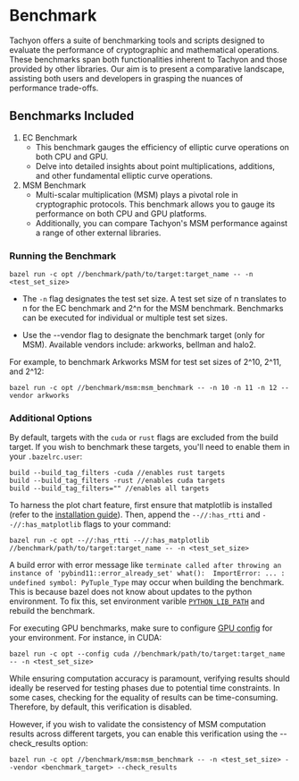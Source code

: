 # Benchmark

Tachyon offers a suite of benchmarking tools and scripts designed to evaluate the performance of cryptographic and mathematical operations. These benchmarks span both functionalities inherent to Tachyon and those provided by other libraries. Our aim is to present a comparative landscape, assisting both users and developers in grasping the nuances of performance trade-offs.

## Benchmarks Included

1. EC Benchmark
   - This benchmark gauges the efficiency of elliptic curve operations on both CPU and GPU.
   - Delve into detailed insights about point multiplications, additions, and other fundamental elliptic curve operations.
2. MSM Benchmark
   - Multi-scalar multiplication (MSM) plays a pivotal role in cryptographic protocols. This benchmark allows you to gauge its performance on both CPU and GPU platforms.
   - Additionally, you can compare Tachyon's MSM performance against a range of other external libraries.

### Running the Benchmark

```shell
bazel run -c opt //benchmark/path/to/target:target_name -- -n <test_set_size>
```

- The `-n` flag designates the test set size. A test set size of n translates to n for the EC benchmark and 2^n for the MSM benchmark. Benchmarks can be executed for individual or multiple test set sizes.

- Use the --vendor flag to designate the benchmark target (only for MSM). Available vendors include: arkworks, bellman and halo2.

For example, to benchmark Arkworks MSM for test set sizes of 2^10, 2^11, and 2^12:

```shell
bazel run -c opt //benchmark/msm:msm_benchmark -- -n 10 -n 11 -n 12 --vendor arkworks
```

### Additional Options

By default, targets with the `cuda` or `rust` flags are excluded from the build target. If you wish to benchmark these targets, you'll need to enable them in your `.bazelrc.user`:

```
build --build_tag_filters -cuda //enables rust targets
build --build_tag_filters -rust //enables cuda targets
build --build_tag_filters="" //enables all targets
```

To harness the plot chart feature, first ensure that matplotlib is installed (refer to the [installation guide](/docs/how_to_use/how_to_build.md#matplotliboptional)). Then, append the `--//:has_rtti` and `--//:has_matplotlib` flags to your command:

```shell
bazel run -c opt --//:has_rtti --//:has_matplotlib //benchmark/path/to/target:target_name -- -n <test_set_size>
```

A build error with error message like `terminate called after throwing an instance of 'pybind11::error_already_set' what():  ImportError: ... : undefined symbol: PyTuple_Type` may occur when building the benchmark. This is because bazel does not know about updates to the python environment. To fix this, set environment varible [`PYTHON_LIB_PATH`](/third_party/py/python_configure.bzl) and rebuild the benchmark.

For executing GPU benchmarks, make sure to configure [GPU config](https://github.com/kroma-network/tachyon#hardware-acceleration) for your environment. For instance, in CUDA:

```shell
bazel run -c opt --config cuda //benchmark/path/to/target:target_name -- -n <test_set_size>
```

While ensuring computation accuracy is paramount, verifying results should ideally be reserved for testing phases due to potential time constraints. In some cases, checking for the equality of results can be time-consuming. Therefore, by default, this verification is disabled.

However, if you wish to validate the consistency of MSM computation results across different targets, you can enable this verification using the --check_results option:

```shell
bazel run -c opt //benchmark/msm:msm_benchmark -- -n <test_set_size> --vendor <benchmark_target> --check_results
```

